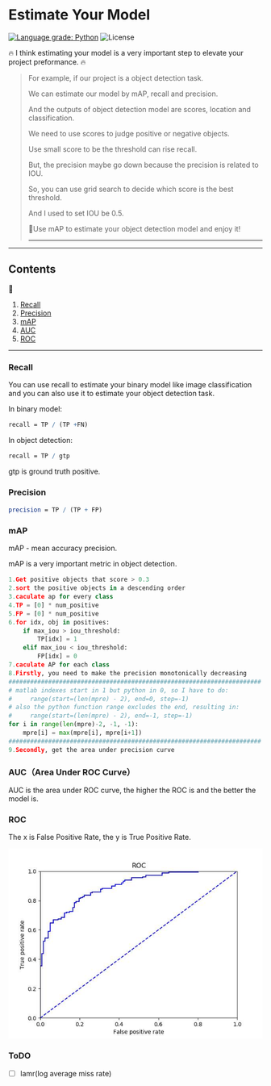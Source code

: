 # Estimate Your Model

[![Language grade: Python](https://img.shields.io/lgtm/grade/python/g/peteryuX/retinaface-tf2.svg?logo=lgtm&logoWidth=18)](https://lgtm.com/projects/g/peteryuX/retinaface-tf2/context:python)
![License](https://img.shields.io/github/license/peteryuX/retinaface-tf2)


:fire: I think estimating your model is a very important step to elevate your project preformance. :fire:

>For example, if our project is a object detection task.
>
>We can estimate our model by mAP, recall and precision.
>
>And the outputs of object detection model are scores, location and classification.
>
>We need to use scores to judge positive or negative objects.
>
>Use small score to be the threshold can rise recall.
>
>But, the precision maybe go down because the precision is related to IOU.
>
>So, you can use grid search to decide which score is the best threshold.
>
>And I used to set IOU be 0.5.
>
>:pizza:Use mAP to estimate your object detection model and enjoy it!
>
>****

****

## Contents
:bookmark_tabs:

1. [Recall]()
2. [Precision]()
3. [mAP]()
4. [AUC]()
5. [ROC]()

***

### Recall

You can use recall to estimate your binary model like image classification and you can also use it to estimate your object detection task.

In binary model:

```mathematica
recall = TP / (TP +FN)
```

In object detection:

```mathematica
recall = TP / gtp
```

gtp is ground truth positive.

### Precision

```mathematica
precision = TP / (TP + FP)
```

### mAP

mAP - mean accuracy precision.

mAP is a very important metric in object detection.

```python
1.Get positive objects that score > 0.3
2.sort the positive objects in a descending order
3.caculate ap for every class
4.TP = [0] * num_positive
5.FP = [0] * num_positive
6.for idx, obj in positives:
    if max_iou > iou_threshold:
        TP[idx] = 1
    elif max_iou < iou_threshold:
        FP[idx] = 0
7.caculate AP for each class
8.Firstly, you need to make the precision monotonically decreasing
######################################################################
# matlab indexes start in 1 but python in 0, so I have to do:
#     range(start=(len(mpre) - 2), end=0, step=-1)
# also the python function range excludes the end, resulting in:
#     range(start=(len(mpre) - 2), end=-1, step=-1)
for i in range(len(mpre)-2, -1, -1):
	mpre[i] = max(mpre[i], mpre[i+1])
######################################################################
9.Secondly, get the area under precision curve
```

### AUC（Area Under ROC Curve）

AUC is the area under ROC curve, the higher the ROC is and the better the model is.

### ROC

The x is False Positive Rate, the y is True Positive Rate.

<img src="./img/roc.jpg" align="center" width="550">

### ToDO

* [ ] lamr(log average miss rate)



